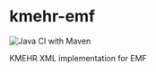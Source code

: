 # kmehr-emf

![Java CI with Maven](https://github.com/dwagelaar/kmehr-emf/actions/workflows/maven.yml/badge.svg)

KMEHR XML implementation for EMF
